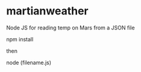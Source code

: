 # martianweather
Node JS for reading temp on Mars from a JSON file

npm install

then

node (filename.js)
